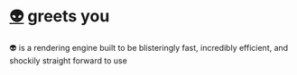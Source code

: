 # [👽](https://en.wikipedia.org/wiki/Xenon) greets you

👽 is a rendering engine built to be blisteringly fast, incredibly efficient, and shockily straight forward to use